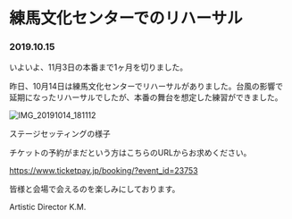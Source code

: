 # 練馬文化センターでのリハーサル

### 2019.10.15

いよいよ、11月3日の本番まで1ヶ月を切りました。

昨日、10月14日は練馬文化センターでリハーサルがありました。台風の影響で延期になったリハーサルでしたが、本番の舞台を想定した練習ができました。

![IMG_20191014_181112](assets/IMG_20191014_181112.jpg)

ステージセッティングの様子



チケットの予約がまだという方はこちらのURLからお求めください。

https://www.ticketpay.jp/booking/?event_id=23753

皆様と会場で会えるのを楽しみにしております。



Artistic Director K.M.